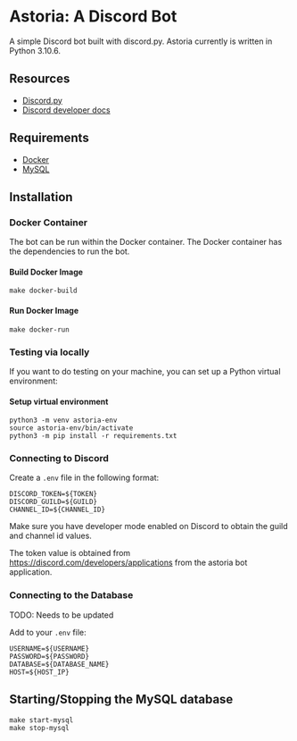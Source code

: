 # Astoria: A Discord Bot

A simple Discord bot built with discord.py. Astoria currently is written
in Python 3.10.6.

## Resources
- [Discord.py](https://discordpy.readthedocs.io/en/stable/index.html)
- [Discord developer docs](https://discord.com/developers/docs/intro)

## Requirements
- [Docker](https://www.docker.com/)
- [MySQL](https://www.mysql.com/)

## Installation

### Docker Container
The bot can be run within the Docker container. The Docker container has the dependencies to run the bot.
#### Build Docker Image
```
make docker-build
```
#### Run Docker Image
```
make docker-run
```

### Testing via locally
If you want to do testing on your machine, you can set up a Python virtual environment:
#### Setup virtual environment

```
python3 -m venv astoria-env
source astoria-env/bin/activate
python3 -m pip install -r requirements.txt
```

### Connecting to Discord
Create a `.env` file in the following format:

```
DISCORD_TOKEN=${TOKEN}
DISCORD_GUILD=${GUILD}
CHANNEL_ID=${CHANNEL_ID}
```
Make sure you have developer mode enabled on Discord to obtain the guild and channel id values.

The token value is obtained from https://discord.com/developers/applications from the astoria
bot application.

### Connecting to the Database
TODO: Needs to be updated

Add to your `.env` file:

```
USERNAME=${USERNAME}
PASSWORD=${PASSWORD}
DATABASE=${DATABASE_NAME}
HOST=${HOST_IP}
```

## Starting/Stopping the MySQL database

```
make start-mysql
make stop-mysql
```